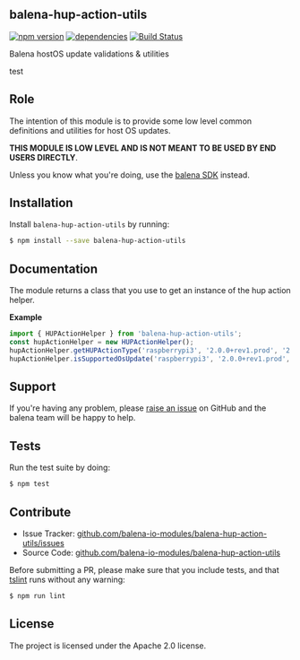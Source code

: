 balena-hup-action-utils
-----------------------

[![npm version](https://badge.fury.io/js/balena-hup-action-utils.svg)](http://badge.fury.io/js/balena-hup-action-utils)
[![dependencies](https://david-dm.org/balena-io-modules/balena-hup-action-utils.png)](https://david-dm.org/balena-io-modules/balena-hup-action-utils.png)
[![Build Status](https://travis-ci.org/balena-io-modules/balena-hup-action-utils.svg?branch=master)](https://travis-ci.org/balena-io-modules/balena-hup-action-utils)

Balena hostOS update validations &amp; utilities

test

Role
----

The intention of this module is to provide some low level common definitions and utilities for host OS updates.

**THIS MODULE IS LOW LEVEL AND IS NOT MEANT TO BE USED BY END USERS DIRECTLY**.

Unless you know what you're doing, use the [balena SDK](https://github.com/balena-io/balena-sdk) instead.

Installation
------------

Install `balena-hup-action-utils` by running:

```sh
$ npm install --save balena-hup-action-utils
```

Documentation
-------------

The module returns a class that you use to get an instance of the hup action helper.

**Example**
```js
import { HUPActionHelper } from 'balena-hup-action-utils';
const hupActionHelper = new HUPActionHelper();
hupActionHelper.getHUPActionType('raspberrypi3', '2.0.0+rev1.prod', '2.2.0+rev1.prod');
hupActionHelper.isSupportedOsUpdate('raspberrypi3', '2.0.0+rev1.prod', '2.2.0+rev1.prod');
```

Support
-------

If you're having any problem, please [raise an issue](https://github.com/balena-io-modules/balena-hup-action-utils/issues/new) on GitHub and the balena team will be happy to help.

Tests
-----

Run the test suite by doing:

```sh
$ npm test
```

Contribute
----------

- Issue Tracker: [github.com/balena-io-modules/balena-hup-action-utils/issues](https://github.com/balena-io-modules/balena-hup-action-utils/issues)
- Source Code: [github.com/balena-io-modules/balena-hup-action-utils](https://github.com/balena-io-modules/balena-hup-action-utils)

Before submitting a PR, please make sure that you include tests, and that [tslint](https://palantir.github.io/tslint/) runs without any warning:

```sh
$ npm run lint
```

License
-------

The project is licensed under the Apache 2.0 license.
